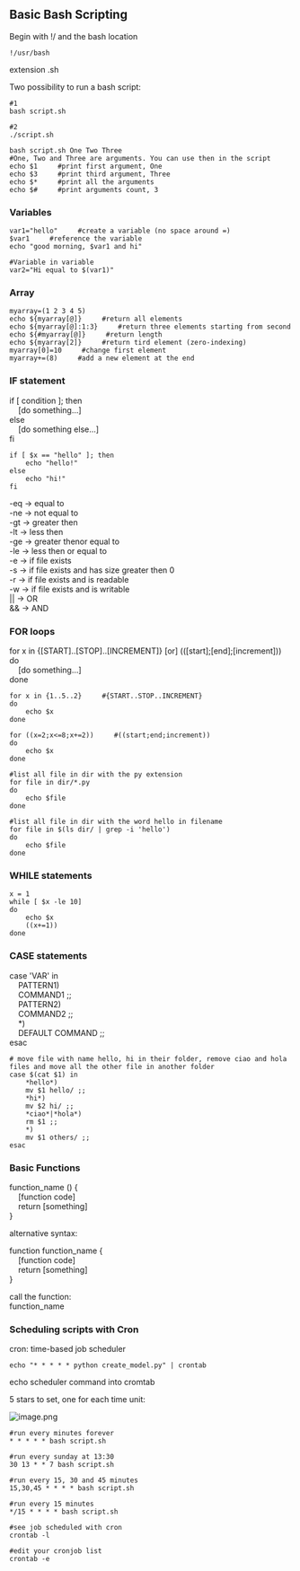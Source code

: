 ## Basic Bash Scripting

Begin with !/ and the bash location  

```
!/usr/bash  
``` 
extension .sh  

Two possibility to run a bash script:  

```
#1
bash script.sh

#2
./script.sh

bash script.sh One Two Three
#One, Two and Three are arguments. You can use then in the script
echo $1     #print first argument, One
echo $3     #print third argument, Three
echo $*     #print all the arguments
echo $#     #print arguments count, 3
``` 


### Variables  
``` 
var1="hello"     #create a variable (no space around =)
$var1     #reference the variable
echo "good morning, $var1 and hi"

#Variable in variable
var2="Hi equal to $(var1)"
``` 

### Array
``` 
myarray=(1 2 3 4 5)
echo ${myarray[@]}     #return all elements
echo ${myarray[@]:1:3}     #return three elements starting from second 
echo ${#myarray[@]}     #return length
echo ${myarray[2]}     #return tird element (zero-indexing)
myarray[0]=10     #change first element
myarray+=(8)     #add a new element at the end
``` 

### IF statement  

if [ condition ]; then  
&nbsp;&nbsp;&nbsp;&nbsp;[do something...]  
else  
&nbsp;&nbsp;&nbsp;&nbsp;[do something else...]  
fi  

``` 
if [ $x == "hello" ]; then
    echo "hello!"
else
    echo "hi!"
fi
``` 

-eq -> equal to  
-ne -> not equal to  
-gt -> greater then  
-lt -> less then  
-ge -> greater  thenor equal to  
-le -> less then or equal to  
-e -> if file exists  
-s -> if file exists and has size greater then 0  
-r -> if file exists and is readable  
-w -> if file exists and is writable  
|| -> OR  
&& -> AND  


### FOR loops

for x in {[START]..[STOP]..[INCREMENT]} [or] (([start];[end];[increment]))  
do  
&nbsp;&nbsp;&nbsp;&nbsp;[do something...]  
done  

``` 
for x in {1..5..2}     #{START..STOP..INCREMENT}
do
    echo $x
done

for ((x=2;x<=8;x+=2))     #((start;end;increment))
do
    echo $x
done

#list all file in dir with the py extension
for file in dir/*.py
do
    echo $file
done

#list all file in dir with the word hello in filename
for file in $(ls dir/ | grep -i 'hello')
do
    echo $file
done
``` 

### WHILE statements
``` 
x = 1
while [ $x -le 10]
do
    echo $x
    ((x+=1))
done
``` 

### CASE statements

case 'VAR' in  
&nbsp;&nbsp;&nbsp;&nbsp;PATTERN1)  
&nbsp;&nbsp;&nbsp;&nbsp;COMMAND1 ;;  
&nbsp;&nbsp;&nbsp;&nbsp;PATTERN2)  
&nbsp;&nbsp;&nbsp;&nbsp;COMMAND2 ;;  
&nbsp;&nbsp;&nbsp;&nbsp;*)  
&nbsp;&nbsp;&nbsp;&nbsp;DEFAULT COMMAND ;;  
esac  

``` 
# move file with name hello, hi in their folder, remove ciao and hola files and move all the other file in another folder
case $(cat $1) in
    *hello*)
    mv $1 hello/ ;;
    *hi*)
    mv $2 hi/ ;;
    *ciao*|*hola*)
    rm $1 ;;
    *)
    mv $1 others/ ;;
esac
``` 

### Basic Functions  

function_name () {  
&nbsp;&nbsp;&nbsp;&nbsp;[function code]  
&nbsp;&nbsp;&nbsp;&nbsp;return [something]  
}  

alternative syntax:  

function function_name {  
&nbsp;&nbsp;&nbsp;&nbsp;[function code]  
&nbsp;&nbsp;&nbsp;&nbsp;return [something]  
}  

call the function:  
function_name  


### Scheduling scripts with Cron  
cron: time-based job scheduler  

```
echo "* * * * * python create_model.py" | crontab  
``` 

echo scheduler command into cromtab  

5 stars to set, one for each time unit:  

![image.png](https://cdn.hashnode.com/res/hashnode/image/upload/v1627486424938/2UH4h1541.png)  
``` 
#run every minutes forever
* * * * * bash script.sh

#run every sunday at 13:30
30 13 * * 7 bash script.sh

#run every 15, 30 and 45 minutes
15,30,45 * * * * bash script.sh

#run every 15 minutes
*/15 * * * * bash script.sh

#see job scheduled with cron
crontab -l

#edit your cronjob list
crontab -e
``` 